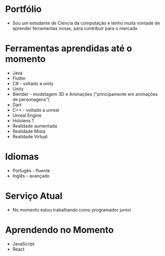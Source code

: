 # Portfólio

* Sou um estudante de Ciencia da computação e tenho muita vontade de aprender ferramentas novas, para contribuir para o mercado

# Ferramentas aprendidas até o momento 

* Java
* Flutter
* C# - voltado a unity
* Unity
* Blender - modelagem 3D e Animações ("principamente em animações de personagens")
* Dart
* C++ - voltado a unreal
* Unreal Engine
* Hololens 1
* Realidade aumentada
* Realidade Mista
* Realidade Virtual

# Idiomas
 * Portugês - fluente
 * Inglês - avançado

# Serviço Atual
 
 * No momento estou trabalhando como programador junior 
 
# Aprendendo no Momento 

 * JavaScript
 * React

